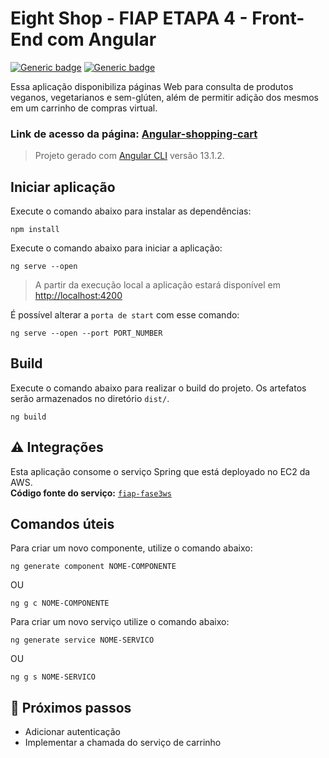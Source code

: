 # Eight Shop - FIAP ETAPA 4 - Front-End com Angular
[![Generic badge](https://img.shields.io/badge/URL-Pagina-green.svg)](http://eight-shop.s3-website-us-east-1.amazonaws.com/)
[![Generic badge](https://img.shields.io/badge/Linguagem-Angular-red.svg)](https://angular.io/)

Essa aplicação disponibiliza páginas Web para consulta de produtos veganos, vegetarianos e sem-glúten, além de permitir adição dos mesmos em um carrinho de compras virtual.

### Link de acesso da página: [Angular-shopping-cart](http://eight-shop.s3-website-us-east-1.amazonaws.com/)

> Projeto gerado com [Angular CLI](https://github.com/angular/angular-cli) versão 13.1.2.

## Iniciar aplicação

Execute o comando abaixo para instalar as dependências:
```ssh
npm install
```

Execute o comando abaixo para iniciar a aplicação:
```ssh
ng serve --open
```
> A partir da execução local a aplicação estará disponível em [http://localhost:4200](http://localhost:4200)

É possível alterar a `porta de start` com esse comando:
```ssh
ng serve --open --port PORT_NUMBER
```

## Build

Execute o comando abaixo para realizar o build do projeto. Os artefatos serão armazenados no diretório `dist/`.
```ssh
ng build
```

## :warning: Integrações
Esta aplicação consome o serviço Spring que está deployado no EC2 da AWS.<br>
**Código fonte do serviço:** [`fiap-fase3ws`](https://github.com/Vis-Rodrigues/fiap-fase3ws)

## Comandos úteis

Para criar um novo componente, utilize o comando abaixo:
```ssh
ng generate component NOME-COMPONENTE
```
OU
```ssh
ng g c NOME-COMPONENTE
```

Para criar um novo serviço utilize o comando abaixo:
```ssh
ng generate service NOME-SERVICO
```
OU
```ssh
ng g s NOME-SERVICO
```

## :rocket: Próximos passos
* Adicionar autenticação
* Implementar a chamada do serviço de carrinho